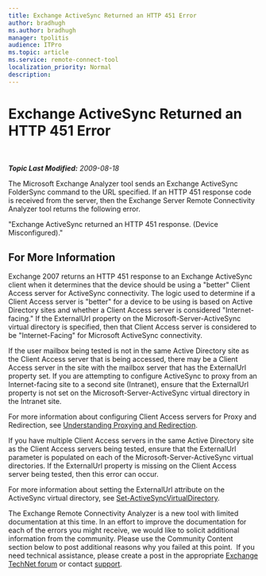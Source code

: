 ```yaml
---
title: Exchange ActiveSync Returned an HTTP 451 Error
author: bradhugh
ms.author: bradhugh
manager: tpolitis
audience: ITPro 
ms.topic: article 
ms.service: remote-connect-tool
localization_priority: Normal
description: 
---
```


<div data-xmlns="http://www.w3.org/1999/xhtml">

<div class="topic" data-xmlns="http://www.w3.org/1999/xhtml" data-msxsl="urn:schemas-microsoft-com:xslt" data-cs="https://msdn.microsoft.com/">

<div data-asp="https://msdn2.microsoft.com/asp">

# Exchange ActiveSync Returned an HTTP 451 Error

</div>

<div id="mainSection">

<div id="mainBody">

<span> </span>

_**Topic Last Modified:** 2009-08-18_

The Microsoft Exchange Analyzer tool sends an Exchange ActiveSync FolderSync command to the URL specified. If an HTTP 451 response code is received from the server, then the Exchange Server Remote Connectivity Analyzer tool returns the following error.

"Exchange ActiveSync returned an HTTP 451 response. (Device Misconfigured)."

<div>

## For More Information

Exchange 2007 returns an HTTP 451 response to an Exchange ActiveSync client when it determines that the device should be using a "better" Client Access server for ActiveSync connectivity. The logic used to determine if a Client Access server is "better" for a device to be using is based on Active Directory sites and whether a Client Access server is considered "Internet-facing." If the ExternalUrl property on the Microsoft-Server-ActiveSync virtual directory is specified, then that Client Access server is considered to be "Internet-Facing" for Microsoft ActiveSync connectivity.

If the user mailbox being tested is not in the same Active Directory site as the Client Access server that is being accessed, there may be a Client Access server in the site with the mailbox server that has the ExternalUrl property set. If you are attempting to configure ActiveSync to proxy from an Internet-facing site to a second site (Intranet), ensure that the ExternalUrl property is not set on the Microsoft-Server-ActiveSync virtual directory in the Intranet site.

For more information about configuring Client Access servers for Proxy and Redirection, see [Understanding Proxying and Redirection](https://go.microsoft.com/fwlink/?linkid=105411).

If you have multiple Client Access servers in the same Active Directory site as the Client Access servers being tested, ensure that the ExternalUrl parameter is populated on each of the Microsoft-Server-ActiveSync virtual directories. If the ExternalUrl property is missing on the Client Access server being tested, then this error can occur.

For more information about setting the ExternalUrl attribute on the ActiveSync virtual directory, see [Set-ActiveSyncVirtualDirectory](https://go.microsoft.com/fwlink/?linkid=161796).

The Exchange Remote Connectivity Analyzer is a new tool with limited documentation at this time. In an effort to improve the documentation for each of the errors you might receive, we would like to solicit additional information from the community. Please use the Community Content section below to post additional reasons why you failed at this point.  If you need technical assistance, please create a post in the appropriate [Exchange TechNet forum](https://go.microsoft.com/fwlink/?linkid=73420) or contact [support](https://go.microsoft.com/fwlink/?linkid=8158).

</div>

</div>

<span> </span>

</div>

</div>

</div>

